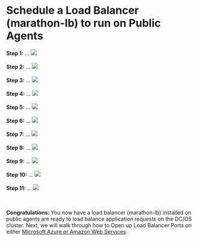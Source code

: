 # Schedule a Load Balancer (marathon-lb) to run on Public Agents

<b>Step 1:</b> ...
<img src="../images/05-marathon-lb-setup/marathon-lb-01.png"/><br>
<br><b>Step 2:</b> ...
<img src="../images/05-marathon-lb-setup/marathon-lb-02.png"/><br>
<br><b>Step 3:</b> ...
<img src="../images/05-marathon-lb-setup/marathon-lb-03.png"/><br>
<br><b>Step 4:</b> ...
<img src="../images/05-marathon-lb-setup/marathon-lb-04.png"/><br>
<br><b>Step 5:</b> ...
<img src="../images/05-marathon-lb-setup/marathon-lb-05.png"/><br>
<br><b>Step 6:</b> ...
<img src="../images/05-marathon-lb-setup/marathon-lb-06.png"/><br>
<br><b>Step 7:</b> ...
<img src="../images/05-marathon-lb-setup/marathon-lb-07.png"/><br>
<br><b>Step 8:</b> ...
<img src="../images/05-marathon-lb-setup/marathon-lb-08.png"/><br>
<br><b>Step 9:</b> ...
<img src="../images/05-marathon-lb-setup/marathon-lb-09.png"/><br>
<br><b>Step 10:</b> ...
<img src="../images/05-marathon-lb-setup/marathon-lb-10.png"/><br>
<br><b>Step 11:</b> ...
<img src="../images/05-marathon-lb-setup/marathon-lb-11.png"/><br>

<br><br><b>Congratulations:</b> You now have a load balancer (marathon-lb) installed on public agents are ready to load balance application requests on the DC/OS cluster.  Next, we will walk through how to Open up Load Balancer Ports on either <a href="../docs/ports-setup.md">Microsoft Azure or <a href="../docs/ports-amazon-setup.md">Amazon Web Services</a>.



